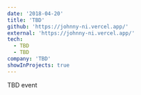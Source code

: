 ```yaml
---
date: '2018-04-20'
title: 'TBD'
github: 'https://johnny-ni.vercel.app/'
external: 'https://johnny-ni.vercel.app/'
tech:
  - TBD
  - TBD
company: 'TBD'
showInProjects: true
---
```


TBD event

